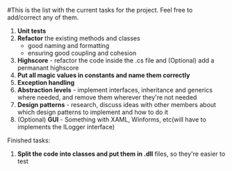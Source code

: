 #This is the list with the current tasks for the project.
Feel free to add/correct any of them.


1. **Unit tests**
2. **Refactor** the existing methods and classes
	- good naming and formatting
	- ensuring good coupling and cohesion
3. **Highscore** - refactor the code inside the .cs file and (Optional) add a permanant highscore
4. **Put all magic values in constants and name them correctly**
5. **Exception handling**
6. **Abstraction levels** - implement interfaces, inheritance and generics where needed, and remove them wherever they're not needed
7. **Design patterns** - research, discuss ideas with other members about which design patterns to implement and how to do it
8. (Optional) **GUI** - Something with XAML, Winforms, etc(will have to implements the ILogger interface)


Finished tasks:

1. **Split the code into classes and put them in .dll** files, so they're easier to test
